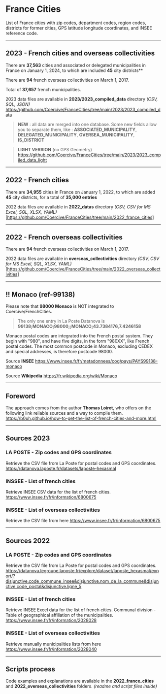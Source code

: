 # France Cities
List of France cities with zip codes, department codes, region codes, districts for former cities, GPS latitude longitude coordinates, and INSEE reference code.

***
## 2023 - French cities and overseas collectivities
There are **37,563** cities and associated or delegated municipalities in France on January 1, 2024, to which are included **45** city districts**

There are **94** french overseas collectivities on March 1, 2017.

Total of **37,657** french municipalities.

2023 data files are available in **2023/2023_compiled_data** directory *(CSV, SQL, JSON)* https://github.com/Coercive/FranceCities/tree/main/2023/2023_compiled_data

> **NEW** : all data are merged into one database. Some new fields allow you to separate them, like : **ASSOCIATED_MUNICIPALITY**, **DELEGATED_MUNICIPALITY**, **OVERSEA_MUNICIPALITY**, **IS_DISTRICT**

> **LIGHT VERSION** (no GPS Geometry) https://github.com/Coercive/FranceCities/tree/main/2023/2023_compiled_data_light

***
## 2022 - French cities
There are **34,955** cities in France on January 1, 2022, to which are added **45** city districts, for a total of **35,000 entries**

2022 data files are available in **2022_datas** directory *(CSV, CSV for MS Excel, SQL, XLSX, YAML)* [https://github.com/Coercive/FranceCities/tree/main/2022_france_cities]

***
## 2022 - French overseas collectivities
There are **94** french overseas collectivities on March 1, 2017.

2022 data files are available in **overseas_collectivities** directory *(CSV, CSV for MS Excel, SQL, XLSX, YAML)* [https://github.com/Coercive/FranceCities/tree/main/2022_overseas_collectivities]

***
## !! Monaco (ref-99138)

Please note that **98000 Monaco** is NOT integrated to Coercive/FrenchCities.
> The only one entry in La Poste Datanova is **99138;MONACO;98000;;MONACO;43.7384176,7.4246158**

Monaco postal codes are integrated into the French postal system. They begin with "980", and have five digits, in the form "980XX", like French postal codes. The most common postcode in Monaco, excluding CEDEX and special addresses, is therefore postcode 98000.

Source **INSEE** https://www.insee.fr/fr/metadonnees/cog/pays/PAYS99138-monaco

Source **Wikipedia** https://fr.wikipedia.org/wiki/Monaco

***
## Foreword
The approach comes from the author **Thomas Loiret**, who offers on the following link reliable sources and a way to compile them. https://b0uh.github.io/how-to-get-the-list-of-french-cities-and-more.html

***
## Sources 2023

### LA POSTE - Zip codes and GPS coordinates
Retrieve the CSV file from La Poste for postal codes and GPS coordinates. https://datanova.laposte.fr/datasets/laposte-hexasmal

### INSSEE - List of french cities
Retrieve INSEE CSV data for the list of french cities. https://www.insee.fr/fr/information/6800675

### INSSEE - List of overseas collectivities
Retrieve the CSV file from here https://www.insee.fr/fr/information/6800675

***
## Sources 2022

### LA POSTE - Zip codes and GPS coordinates
Retrieve the CSV file from La Poste for postal codes and GPS coordinates. https://datanova.legroupe.laposte.fr/explore/dataset/laposte_hexasmal/export/?disjunctive.code_commune_insee&disjunctive.nom_de_la_commune&disjunctive.code_postal&disjunctive.ligne_5

### INSSEE - List of french cities
Retrieve INSEE Excel data for the list of french cities. Communal division - Table of geographical affiliation of the municipalities. https://www.insee.fr/fr/information/2028028

### INSSEE - List of overseas collectivities
Retrieve manually municipalities lists from here https://www.insee.fr/fr/information/2028040

***
## Scripts process
Code examples and explanations are available in the **2022_france_cities** and **2022_overseas_collectivities** folders. *(readme and script files inside)*